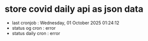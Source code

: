 # store covid daily api as json data

- last cronjob : Wednesday, 01 October 2025 01:24:12
- status og cron : error
- status daily cron : error
      
      